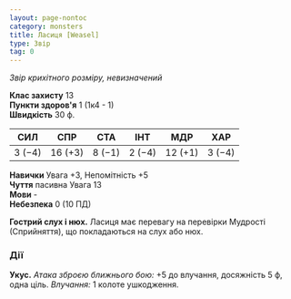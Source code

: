```yaml
---
layout: page-nontoc
category: monsters
title: Ласиця [Weasel]
type: Звір
tag: 0
---
```


_Звір крихітного розміру, невизначений_

**Клас захисту** 13    
**Пункти здоров'я** 1 (1к4 - 1)    
**Швидкість** 30 ф.

| СИЛ    | СПР     | СТА    | ІНТ    | МДР     | ХАР    |
| ------ | ------- | ------ | ------ | ------- | ------ |
| 3 (−4) | 16 (+3) | 8 (−1) | 2 (−4) | 12 (+1) | 3 (−4) |

**Навички** Увага +3, Непомітність +5    
**Чуття** пасивна Увага 13    
**Мови** -    
**Небезпека** 0 (10 ПД)

**Гострий слух і нюх.** Ласиця має перевагу на перевірки Мудрості (Сприйняття), що покладаються на слух або нюх.

### Дії
**Укус.** _Атака зброєю ближнього бою:_ +5 до влучання, досяжність 5 ф, одна ціль. _Влучання:_ 1 колоте ушкодження. 
